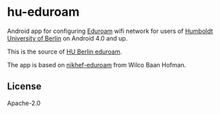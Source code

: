 # hu-eduroam
Android app for configuring [Eduroam](http://eduroam.org) wifi network for users of [Humboldt University of Berlin](https://www.hu-berlin.de) on Android 4.0 and up.

This is the source of [HU Berlin eduroam](https://play.google.com/store/apps/details?id=de.hu_berlin.eduroam).

The app is based on [nikhef-eduroam](https://github.com/synnack/nikhef-eduroam) from Wilco Baan Hofman.

## License

Apache-2.0
